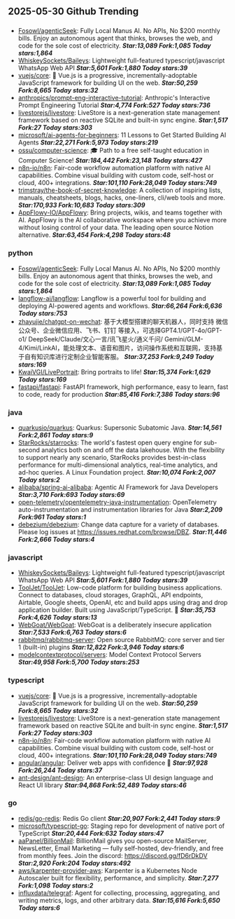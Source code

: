 ## 2025-05-30 Github Trending

### 
* [Fosowl/agenticSeek](https://github.com/Fosowl/agenticSeek): Fully Local Manus AI. No APIs, No $200 monthly bills. Enjoy an autonomous agent that thinks, browses the web, and code for the sole cost of electricity. ***Star:13,089 Fork:1,085 Today stars:1,864***
* [WhiskeySockets/Baileys](https://github.com/WhiskeySockets/Baileys): Lightweight full-featured typescript/javascript WhatsApp Web API ***Star:5,601 Fork:1,880 Today stars:39***
* [vuejs/core](https://github.com/vuejs/core): 🖖 Vue.js is a progressive, incrementally-adoptable JavaScript framework for building UI on the web. ***Star:50,259 Fork:8,665 Today stars:32***
* [anthropics/prompt-eng-interactive-tutorial](https://github.com/anthropics/prompt-eng-interactive-tutorial): Anthropic's Interactive Prompt Engineering Tutorial ***Star:4,774 Fork:527 Today stars:736***
* [livestorejs/livestore](https://github.com/livestorejs/livestore): LiveStore is a next-generation state management framework based on reactive SQLite and built-in sync engine. ***Star:1,517 Fork:27 Today stars:303***
* [microsoft/ai-agents-for-beginners](https://github.com/microsoft/ai-agents-for-beginners): 11 Lessons to Get Started Building AI Agents ***Star:22,271 Fork:5,973 Today stars:219***
* [ossu/computer-science](https://github.com/ossu/computer-science): 🎓 Path to a free self-taught education in Computer Science! ***Star:184,442 Fork:23,148 Today stars:427***
* [n8n-io/n8n](https://github.com/n8n-io/n8n): Fair-code workflow automation platform with native AI capabilities. Combine visual building with custom code, self-host or cloud, 400+ integrations. ***Star:101,110 Fork:28,049 Today stars:749***
* [trimstray/the-book-of-secret-knowledge](https://github.com/trimstray/the-book-of-secret-knowledge): A collection of inspiring lists, manuals, cheatsheets, blogs, hacks, one-liners, cli/web tools and more. ***Star:170,933 Fork:10,683 Today stars:309***
* [AppFlowy-IO/AppFlowy](https://github.com/AppFlowy-IO/AppFlowy): Bring projects, wikis, and teams together with AI. AppFlowy is the AI collaborative workspace where you achieve more without losing control of your data. The leading open source Notion alternative. ***Star:63,454 Fork:4,298 Today stars:48***

### python
* [Fosowl/agenticSeek](https://github.com/Fosowl/agenticSeek): Fully Local Manus AI. No APIs, No $200 monthly bills. Enjoy an autonomous agent that thinks, browses the web, and code for the sole cost of electricity. ***Star:13,089 Fork:1,085 Today stars:1,864***
* [langflow-ai/langflow](https://github.com/langflow-ai/langflow): Langflow is a powerful tool for building and deploying AI-powered agents and workflows. ***Star:66,264 Fork:6,636 Today stars:753***
* [zhayujie/chatgpt-on-wechat](https://github.com/zhayujie/chatgpt-on-wechat): 基于大模型搭建的聊天机器人，同时支持 微信公众号、企业微信应用、飞书、钉钉 等接入，可选择GPT4.1/GPT-4o/GPT-o1/ DeepSeek/Claude/文心一言/讯飞星火/通义千问/ Gemini/GLM-4/Kimi/LinkAI，能处理文本、语音和图片，访问操作系统和互联网，支持基于自有知识库进行定制企业智能客服。 ***Star:37,253 Fork:9,249 Today stars:169***
* [KwaiVGI/LivePortrait](https://github.com/KwaiVGI/LivePortrait): Bring portraits to life! ***Star:15,374 Fork:1,629 Today stars:169***
* [fastapi/fastapi](https://github.com/fastapi/fastapi): FastAPI framework, high performance, easy to learn, fast to code, ready for production ***Star:85,416 Fork:7,386 Today stars:96***

### java
* [quarkusio/quarkus](https://github.com/quarkusio/quarkus): Quarkus: Supersonic Subatomic Java. ***Star:14,561 Fork:2,861 Today stars:9***
* [StarRocks/starrocks](https://github.com/StarRocks/starrocks): The world's fastest open query engine for sub-second analytics both on and off the data lakehouse. With the flexibility to support nearly any scenario, StarRocks provides best-in-class performance for multi-dimensional analytics, real-time analytics, and ad-hoc queries. A Linux Foundation project. ***Star:10,074 Fork:2,007 Today stars:2***
* [alibaba/spring-ai-alibaba](https://github.com/alibaba/spring-ai-alibaba): Agentic AI Framework for Java Developers ***Star:3,710 Fork:693 Today stars:69***
* [open-telemetry/opentelemetry-java-instrumentation](https://github.com/open-telemetry/opentelemetry-java-instrumentation): OpenTelemetry auto-instrumentation and instrumentation libraries for Java ***Star:2,209 Fork:961 Today stars:1***
* [debezium/debezium](https://github.com/debezium/debezium): Change data capture for a variety of databases. Please log issues at https://issues.redhat.com/browse/DBZ. ***Star:11,446 Fork:2,666 Today stars:4***

### javascript
* [WhiskeySockets/Baileys](https://github.com/WhiskeySockets/Baileys): Lightweight full-featured typescript/javascript WhatsApp Web API ***Star:5,601 Fork:1,880 Today stars:39***
* [ToolJet/ToolJet](https://github.com/ToolJet/ToolJet): Low-code platform for building business applications. Connect to databases, cloud storages, GraphQL, API endpoints, Airtable, Google sheets, OpenAI, etc and build apps using drag and drop application builder. Built using JavaScript/TypeScript. 🚀 ***Star:35,753 Fork:4,626 Today stars:13***
* [WebGoat/WebGoat](https://github.com/WebGoat/WebGoat): WebGoat is a deliberately insecure application ***Star:7,533 Fork:6,763 Today stars:6***
* [rabbitmq/rabbitmq-server](https://github.com/rabbitmq/rabbitmq-server): Open source RabbitMQ: core server and tier 1 (built-in) plugins ***Star:12,822 Fork:3,946 Today stars:6***
* [modelcontextprotocol/servers](https://github.com/modelcontextprotocol/servers): Model Context Protocol Servers ***Star:49,958 Fork:5,700 Today stars:253***

### typescript
* [vuejs/core](https://github.com/vuejs/core): 🖖 Vue.js is a progressive, incrementally-adoptable JavaScript framework for building UI on the web. ***Star:50,259 Fork:8,665 Today stars:32***
* [livestorejs/livestore](https://github.com/livestorejs/livestore): LiveStore is a next-generation state management framework based on reactive SQLite and built-in sync engine. ***Star:1,517 Fork:27 Today stars:303***
* [n8n-io/n8n](https://github.com/n8n-io/n8n): Fair-code workflow automation platform with native AI capabilities. Combine visual building with custom code, self-host or cloud, 400+ integrations. ***Star:101,110 Fork:28,049 Today stars:749***
* [angular/angular](https://github.com/angular/angular): Deliver web apps with confidence 🚀 ***Star:97,928 Fork:26,244 Today stars:37***
* [ant-design/ant-design](https://github.com/ant-design/ant-design): An enterprise-class UI design language and React UI library ***Star:94,868 Fork:52,489 Today stars:46***

### go
* [redis/go-redis](https://github.com/redis/go-redis): Redis Go client ***Star:20,907 Fork:2,441 Today stars:9***
* [microsoft/typescript-go](https://github.com/microsoft/typescript-go): Staging repo for development of native port of TypeScript ***Star:20,444 Fork:632 Today stars:47***
* [aaPanel/BillionMail](https://github.com/aaPanel/BillionMail): BillionMail gives you open-source MailServer, NewsLetter, Email Marketing — fully self-hosted, dev-friendly, and free from monthly fees. Join the discord: https://discord.gg/fD6rDkDV ***Star:2,920 Fork:204 Today stars:492***
* [aws/karpenter-provider-aws](https://github.com/aws/karpenter-provider-aws): Karpenter is a Kubernetes Node Autoscaler built for flexibility, performance, and simplicity. ***Star:7,277 Fork:1,098 Today stars:2***
* [influxdata/telegraf](https://github.com/influxdata/telegraf): Agent for collecting, processing, aggregating, and writing metrics, logs, and other arbitrary data. ***Star:15,616 Fork:5,650 Today stars:6***
